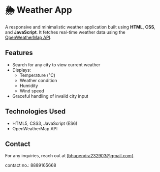 # 🌦️ Weather App

A responsive and minimalistic weather application built using **HTML**, **CSS**, and **JavaScript**. It fetches real-time weather data using the [OpenWeatherMap API](https://openweathermap.org/api).

## Features

- Search for any city to view current weather
- Displays:
  - Temperature (°C)
  - Weather condition
  - Humidity
  - Wind speed
- Graceful handling of invalid city input

## Technologies Used

- HTML5, CSS3, JavaScript (ES6)
- OpenWeatherMap API

## Contact

For any inquiries, reach out at [bhupendra232903@gmail.com].

contact no.: 8889165668
